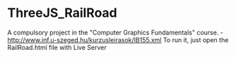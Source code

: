# ThreeJS_RailRoad
A compulsory project in the "Computer Graphics Fundamentals" course. - http://www.inf.u-szeged.hu/kurzusleirasok/IB155.xml
To run it, just open the RailRoad.html file with Live Server
